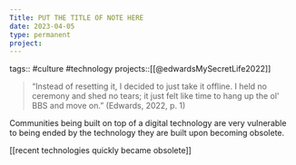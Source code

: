 ```yaml
---
Title: PUT THE TITLE OF NOTE HERE
date: 2023-04-05
type: permanent
project:
---
```


tags::  #culture #technology 
projects::[[@edwardsMySecretLife2022]]

> “Instead of resetting it, I decided to just take it offline. I held no ceremony and shed no tears; it just felt like time to hang up the ol' BBS and move on.” (Edwards, 2022, p. 1) 

Communities being built on top of a digital technology are very vulnerable to being ended by the technology they are built upon becoming obsolete. 

[[recent technologies quickly became obsolete]]
